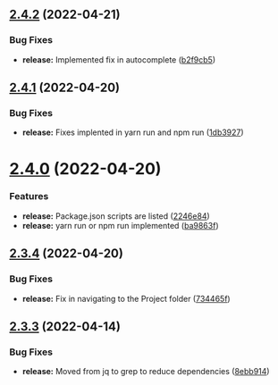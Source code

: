 ## [2.4.2](https://github.com/ashindiano/dyno/compare/v2.4.1...v2.4.2) (2022-04-21)


### Bug Fixes

* **release:** Implemented fix in autocomplete ([b2f9cb5](https://github.com/ashindiano/dyno/commit/b2f9cb5005bbc4f8416017d7f30444fb779285e9))



## [2.4.1](https://github.com/ashindiano/dyno/compare/v2.4.0...v2.4.1) (2022-04-20)


### Bug Fixes

* **release:** Fixes implented in yarn run and npm run ([1db3927](https://github.com/ashindiano/dyno/commit/1db3927a9b94ced50da912feb060dab10dd09c68))



# [2.4.0](https://github.com/ashindiano/dyno/compare/v2.3.4...v2.4.0) (2022-04-20)


### Features

* **release:** Package.json scripts are listed ([2246e84](https://github.com/ashindiano/dyno/commit/2246e8400257c846c69c09def262bf3cbed78e91))
* **release:** yarn run or npm run implemented ([ba9863f](https://github.com/ashindiano/dyno/commit/ba9863f2aa93d8bd55da8b00cb1045464cb91eb1))



## [2.3.4](https://github.com/ashindiano/dyno/compare/v2.3.3...v2.3.4) (2022-04-20)


### Bug Fixes

* **release:** Fix in navigating to the Project folder ([734465f](https://github.com/ashindiano/dyno/commit/734465ff214b6771bfa7d357498ff4b2cd404d09))



## [2.3.3](https://github.com/ashindiano/dyno/compare/v2.3.2...v2.3.3) (2022-04-14)


### Bug Fixes

* **release:** Moved from jq to grep to reduce dependencies ([8ebb914](https://github.com/ashindiano/dyno/commit/8ebb914ba4a294af2301284224e7db17009959fc))



